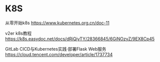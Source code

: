 # K8S

从零开始k8s
	https://www.kubernetes.org.cn/doc-11

v2er k8s教程
	https://k8s.easydoc.net/docs/dRiQjyTY/28366845/6GiNOzyZ/9EX8Cp45

GitLab CICD与Kubernetes实践·部署Flask Web服务
	https://cloud.tencent.com/developer/article/1737734

	
